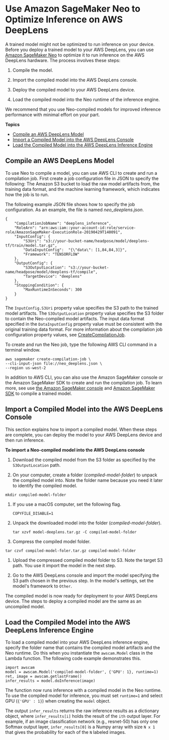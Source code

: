 # Use Amazon SageMaker Neo to Optimize Inference on AWS DeepLens<a name="deeplens-compile-model-with-neo"></a>

A trained model might not be optimized to run inference on your device\. Before you deploy a trained model to your AWS DeepLens, you can use [Amazon SageMaker Neo](https://docs.aws.amazon.com/sagemaker/latest/dg/neo) to optimize it to run inference on the AWS DeepLens hardware\. The process involves these steps: 

1. Compile the model\.

1. Import the compiled model into the AWS DeepLens console\.

1. Deploy the compiled model to your AWS DeepLens device\.

1. Load the compiled model into the Neo runtime of the inference engine\.

We recommend that you use Neo\-compiled models for improved inference performance with minimal effort on your part\.

**Topics**
+ [Compile an AWS DeepLens Model](#deeplens-use-neo-create-compilation-job)
+ [Import a Compiled Model into the AWS DeepLens Console](#deeplens-import-compiled-model-into-console)
+ [Load the Compiled Model into the AWS DeepLens Inference Engine](#deeplens-load-compiled-model-into-inference-engine)

## Compile an AWS DeepLens Model<a name="deeplens-use-neo-create-compilation-job"></a>

 To use Neo to compile a model, you can use AWS CLI to create and run a compilation job\. First create a job configuration file in JSON to specify the following: The Amazon S3 bucket to load the raw model artifacts from, the training data format, and the machine learning framework, which indicates how the job is to run\. 

The following example JSON file shows how to specify the job configuration\. As an example, the file is named *neo\_deeplens\.json*\. 

```
{
    "CompilationJobName": "deeplens_inference",
    "RoleArn": "arn:aws:iam::your-account-id:role/service-role/AmazonSageMaker-ExecutionRole-20190429T140091",
    "InputConfig": {
        "S3Uri": "s3://your-bucket-name/headpose/model/deeplens-tf/train/model.tar.gz",
        "DataInputConfig":  "{\"data\": [1,84,84,3]}",
        "Framework": "TENSORFLOW"
    },
    "OutputConfig": {
        "S3OutputLocation": "s3://your-bucket-name/headpose/model/deeplens-tf/compile",
        "TargetDevice": "deeplens"
    },
    "StoppingCondition": {
        "MaxRuntimeInSeconds": 300
    }
}
```

The `InputConfig.S3Uri` property value specifies the S3 path to the trained model artifacts\. The `S3OutputLocation` property value specifies the S3 folder to contain the Neo\-compiled model artifacts\. The input data format specified in the `DataInputConfig` property value must be consistent with the original training data format\. For more information about the compilation job configuration property values, see [CreateCompilationJob](https://docs.aws.amazon.com/sagemaker/latest/dg/API_CreateCompilationJob.html)\.

 To create and run the Neo job, type the following AWS CLI command in a terminal window\. 

```
aws sagemaker create-compilation-job \
--cli-input-json file://neo_deeplens.json \
--region us-west-2
```

 In addition to AWS CLI, you can also use the Amazon SageMaker console or the Amazon SageMaker SDK to create and run the compilation job\. To learn more, see use [the Amazon SageMaker console](https://docs.aws.amazon.com/sagemaker/latest/dg/neo-job-compilation-console.html) and [Amazon SageMaker SDK](https://docs.aws.amazon.com/sagemaker/latest/dg/neo-job-compilation-sagemaker-sdk.html) to compile a trained model\. 

## Import a Compiled Model into the AWS DeepLens Console<a name="deeplens-import-compiled-model-into-console"></a>

 This section explains how to import a compiled model\. When these steps are complete, you can deploy the model to your AWS DeepLens device and then run inference\. 

**To import a Neo\-compiled model into the AWS DeepLens console**

1.  Download the compiled model from the S3 folder as specified by the `S3OutputLocation` path\. 

1.  On your computer, create a folder \(*compiled\-model\-folder*\) to unpack the compiled model into\. Note the folder name because you need it later to identify the compiled model\. 

   ```
   mkdir compiled-model-folder
   ```

1. If you use a macOS computer, set the following flag\.

   ```
   COPYFILE_DISABLE=1 
   ```

1. Unpack the downloaded model into the folder \(*compiled\-model\-folder*\)\.

   ```
   tar xzvf model-deeplens.tar.gz -C compiled-model-folder
   ```

1.  Compress the compiled model folder\. 

   ```
   tar czvf compiled-model-foler.tar.gz compiled-model-folder
   ```

1.  Upload the compressed compiled model folder to S3\. Note the target S3 path\. You use it import the model in the next step\. 

1. Go to the AWS DeepLens console and import the model specifying the S3 path chosen in the previous step\. In the model's settings, set the model's framework to `Other`\. 

The compiled model is now ready for deployment to your AWS DeepLens device\. The steps to deploy a compiled model are the same as an uncompiled model\.

## Load the Compiled Model into the AWS DeepLens Inference Engine<a name="deeplens-load-compiled-model-into-inference-engine"></a>

To load a compiled model into your AWS DeepLens inference engine, specify the folder name that contains the compiled model artifacts and the Neo runtime\. Do this when you instantiate the `awscam.Model` class in the Lambda function\. The following code example demonstrates this\.

```
import awscam
model = awscam.Model('compiled-model-folder', {'GPU': 1}, runtime=1)
ret, image = awscam.getlastFrame()
infer_results = model.doInference(image)
```

 The function now runs inference with a compiled model in the Neo runtime\. To use the compiled model for inference, you must set `runtime=1` and select GPU \(`{'GPU' : 1}`\) when creating the `model` object\. 

The output `infer_results` returns the raw inference results as a dictionary object, where `infer_results[i]` holds the result of the `ith` output layer\. For example, if an image classification network \(e\.g\., resnet\-50\) has only one Softmax output layer, `infer_results[0]` is a Numpy array with size `N x 1` that gives the probability for each of the `N` labeled images\.